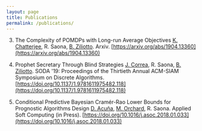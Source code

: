 ```yaml
---
layout: page
title: Publications
permalink: /publications/
---
```


3. The Complexity of POMDPs with Long-run Average Objectives
   [K. Chatterjee](http://pub.ist.ac.at/~kchatterjee/), R. Saona, [B. Ziliotto](https://sites.google.com/site/ziliottobruno). Arxiv.
   [https://arxiv.org/abs/1904.13360](https://arxiv.org/abs/1904.13360)

2. Prophet Secretary Through Blind Strategies
   [J. Correa](https://www.dii.uchile.cl/~jcorrea/), R. Saona, [B. Ziliotto](https://sites.google.com/site/ziliottobruno). SODA '19: Proceedings of the Thirtieth Annual ACM-SIAM Symposium on Discrete Algorithms.
   [https://doi.org/10.1137/1.9781611975482.118](https://doi.org/10.1137/1.9781611975482.118)

1. Conditional Predictive Bayesian Cramér-Rao Lower Bounds for Prognostic Algorithms Design
   [D. Acuña](https://www.ing.uc.cl/academicos-e-investigadores/david-esteban-acuna-ureta/), [M. Orchard](https://www.cec.uchile.cl/~morchard/), R. Saona. Applied Soft Computing (in Press).
   [https://doi.org/10.1016/j.asoc.2018.01.033](https://doi.org/10.1016/j.asoc.2018.01.033)